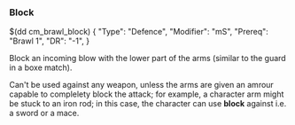 ### Block

$(dd cm_brawl_block)
{ "Type": "Defence",
	"Modifier": "mS",
	"Prereq": "Brawl 1",
	"DR": "-1",
}

Block an incoming blow with the lower part of the arms (similar to the guard
in a boxe match).

Can't be used against any weapon, unless the arms are given an amrour
capable to complelety block the attack; for example, a character arm might be 
stuck to an iron rod; in this case, the character can use __block__ against i.e. 
a sword or a mace.